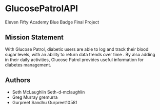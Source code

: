# GlucosePatrolAPI
Eleven Fifty Academy Blue Badge Final Project 

## Mission Statement
With Glucose Patrol, diabetic users are able to log and track their blood sugar levels, with an ability to return data trends over time . By also adding in their daily activities, Glucose Patrol provides useful information for diabetes management.

## Authors
* Seth McLaughlin   Seth-d-mclaughlin
* Greg Murray    gremurra 
* Gurpreet Sandhu   Gurpreet10581
